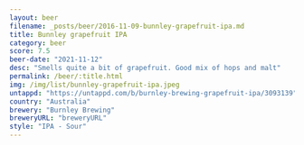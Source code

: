 ```yaml
---
layout: beer
filename: _posts/beer/2016-11-09-bunnley-grapefruit-ipa.md
title: Bunnley grapefruit IPA
category: beer
score: 7.5
beer-date: "2021-11-12"
desc: "Smells quite a bit of grapefruit. Good mix of hops and malt"
permalink: /beer/:title.html
img: /img/list/bunnley-grapefruit-ipa.jpeg
untappd: "https://untappd.com/b/burnley-brewing-grapefruit-ipa/3093139"
country: "Australia"
brewery: "Burnley Brewing"
breweryURL: "breweryURL"
style: "IPA - Sour"
---
```

